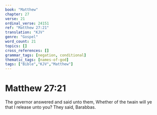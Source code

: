 ```yaml
---
book: "Matthew"
chapter: 27
verse: 21
ordinal_verse: 24151
ref: "Matthew 27:21"
translation: "KJV"
genre: "Gospel"
word_count: 21
topics: []
cross_references: []
grammar_tags: [negation, conditional]
thematic_tags: [names-of-god]
tags: ["Bible","KJV","Matthew"]
---
```


# Matthew 27:21

The governor answered and said unto them, Whether of the twain will ye that I release unto you? They said, Barabbas.
